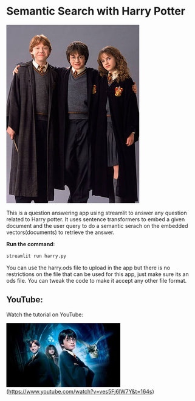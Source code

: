 # Semantic Search with Harry Potter

![Harry-Potter](https://github.com/Dorcatz123/Semantic-Search-with-harry-Potter/blob/main/semantic_similarity%20distillbert/harry.jpg)

This is a question answering app using streamlit to answer any question related to Harry potter. It uses sentence transformers to embed a given document and the user query to do a semantic serach on the embedded vectors(documents) to retrieve the answer.

 **Run the command**:
   ```cmd
   streamlit run harry.py
   ```
You can use the harry.ods file to upload in the app but there is no restrictions on the file that can be used for this app, just make sure its an ods file. You can tweak the code to make it accept any other file format.

## YouTube:

Watch the tutorial on YouTube:

![watch the video](https://github.com/Dorcatz123/Semantic-Search-with-harry-Potter/blob/main/semantic_similarity%20distillbert/images.jpg)(https://www.youtube.com/watch?v=ves5Fj6lW7Y&t=164s)
